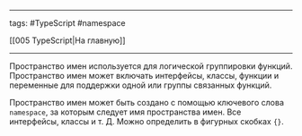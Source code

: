 ____

tags: #TypeScript #namespace 

[[005 TypeScript|На главную]]

_____

Пространство имен используется для логической группировки функций. Пространство имен может включать интерфейсы, классы, функции и переменные для поддержки одной или группы связанных функций.

Пространство имен может быть создано с помощью ключевого слова `namespace`, за которым следует имя пространства имен. Все интерфейсы, классы и т. Д. Можно определить в фигурных скобках `{}`.
